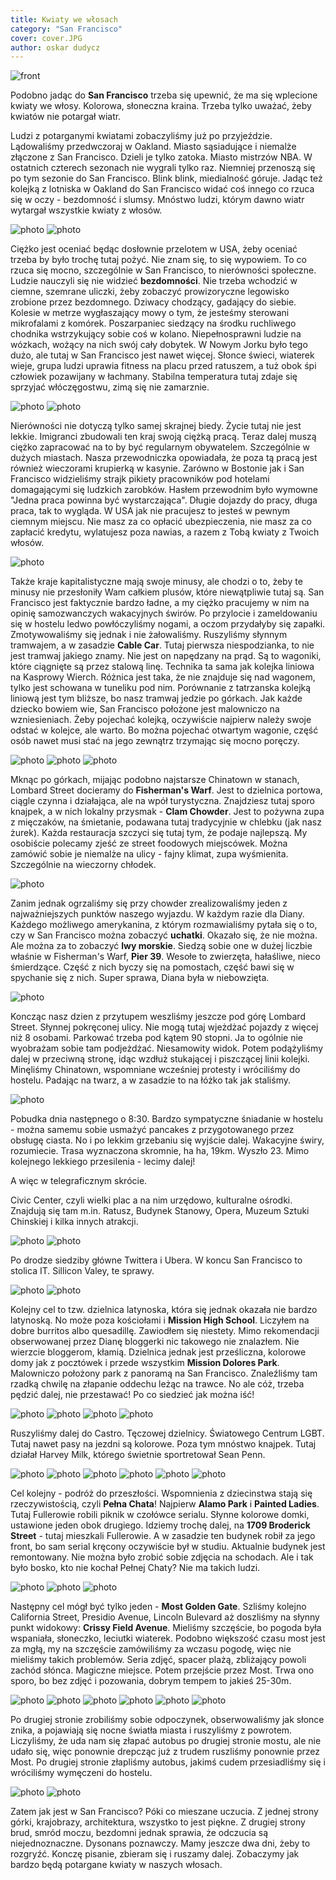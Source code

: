 ```yaml
---
title: Kwiaty we włosach
category: "San Francisco"
cover: cover.JPG
author: oskar dudycz
---
```


![front](cover.JPG)

Podobno jadąc do **San Francisco** trzeba się upewnić, że ma się wplecione kwiaty we włosy. Kolorowa, słoneczna kraina. Trzeba tylko uważać, żeby kwiatów nie potargał wiatr.

Ludzi z potarganymi kwiatami zobaczyliśmy już po przyjeździe. Lądowaliśmy przedwczoraj w Oakland. Miasto sąsiadujące i niemalże złączone z San Francisco. Dzieli je tylko zatoka. Miasto mistrzów NBA. W ostatnich czterech sezonach nie wygrali tylko raz. Niemniej przenoszą się po tym sezonie do San Francisco. Blink blink, miedialność góruje. Jadąc też kolejką z lotniska w Oakland do San Francisco widać coś innego co rzuca się w oczy - bezdomność i slumsy. Mnóstwo ludzi, którym dawno wiatr wytargał wszystkie kwiaty z włosów.

![photo](PA271232.JPG)
![photo](PA250904.JPG)

Ciężko jest oceniać będąc dosłownie przelotem w USA, żeby oceniać trzeba by było trochę tutaj pożyć. Nie znam się, to się wypowiem. To co rzuca się mocno, szczególnie w San Francisco, to nierówności społeczne. Ludzie nauczyli się nie widzieć **bezdomności**. Nie trzeba wchodzić w ciemne, szemrane uliczki, żeby zobaczyć prowizoryczne legowisko zrobione przez bezdomnego. Dziwacy chodzący, gadający do siebie. Kolesie w metrze wygłaszający mowy o tym, że jesteśmy sterowani mikrofalami z komórek. Poszarpaniec siedzący na środku ruchliwego chodnika wstrzykujący sobie coś w kolano. Niepełnosprawni ludzie na wózkach, wożący na nich swój cały dobytek. W Nowym Jorku było tego dużo, ale tutaj w San Francisco jest nawet więcej. Słonce świeci, wiaterek wieje, grupa ludzi uprawia fitness na placu przed ratuszem, a tuż obok śpi człowiek pozawijany w łachmany. Stabilna temperatura tutaj zdaje się sprzyjać włóczęgostwu, zimą się nie zamarznie. 

![photo](PA250936.JPG)
![photo](PA250912.JPG)

Nierówności nie dotyczą tylko samej skrajnej biedy. Życie tutaj nie jest lekkie. Imigranci zbudowali ten kraj swoją ciężką pracą. Teraz dalej muszą ciężko zapracować na to by być regularnym obywatelem. Szczególnie w dużych miastach. Nasza przewodniczka opowiadała, że poza tą pracą jest również wieczorami krupierką w kasynie. Zarówno w Bostonie jak i San Francisco widzieliśmy strajk pikiety pracowników pod hotelami domagającymi się ludzkich zarobków. Hasłem przewodnim było wymowne "Jedna praca powinna być wystarczająca". Długie dojazdy do pracy, długa praca, tak to wygląda. W USA jak nie pracujesz to jesteś w pewnym ciemnym miejscu. Nie masz za co opłacić ubezpieczenia, nie masz za co zapłacić kredytu, wylatujesz poza nawias, a razem z Tobą kwiaty z Twoich włosów.

![photo](IMG_4916.JPG)

Także kraje kapitalistyczne mają swoje minusy, ale chodzi o to, żeby te minusy nie przesłoniły Wam całkiem plusów, które niewątpliwie tutaj są. San Francisco jest faktycznie bardzo ładne, a my ciężko pracujemy w nim na opinię samozwanczych wakacyjnych świrów. Po przylocie i zameldowaniu się w hostelu ledwo powłóczyliśmy nogami, a oczom przydałyby się zapałki. Zmotywowaliśmy się jednak i nie żałowaliśmy. Ruszyliśmy słynnym tramwajem, a w zasadzie **Cable Car**. Tutaj pierwsza niespodzianka, to nie jest tramwaj jakiego znamy. Nie jest on napędzany na prąd. Są to wagoniki, które ciągnięte są przez stalową linę. Technika ta sama jak kolejka liniowa na Kasprowy Wierch. Różnica jest taka, że nie znajduje się nad wagonem, tylko jest schowana w tuneliku pod nim. Porównanie z tatrzanska kolejką liniową jest tym bliższe, bo nasz tramwaj jedzie po górkach. Jak każde dziecko bowiem wie, San Francisco położone jest malowniczo na wzniesieniach. Żeby pojechać kolejką, oczywiście najpierw należy swoje odstać w kolejce, ale warto. Bo można pojechać otwartym wagonie, część osób nawet musi stać na jego zewnątrz trzymając się mocno poręczy.

![photo](PA240789.JPG)
![photo](PA240800.JPG)
![photo](PA240783.JPG)

Mknąc po górkach, mijając podobno najstarsze Chinatown w stanach, Lombard Street docieramy do **Fisherman's Warf**. Jest to dzielnica portowa, ciągle czynna i działająca, ale na wpół turystyczna. Znajdziesz tutaj sporo knajpek, a w nich lokalny przysmak - **Clam Chowder**. Jest to pożywna zupa z mięczaków, na śmietanie, podawana tutaj tradycyjnie w chlebku (jak nasz żurek). Każda restauracja szczyci się tutaj tym, że podaje najlepszą. My osobiście polecamy zjeść ze street foodowych miejscówek. Można zamówić sobie je niemalże na ulicy - fajny klimat, zupa wyśmienita. Szczególnie na wieczorny chłodek.

![photo](IMG_4918.JPG)

Zanim jednak ogrzaliśmy się przy chowder zrealizowaliśmy jeden z najważniejszych punktów naszego wyjazdu. W każdym razie dla Diany. Każdego możliwego amerykanina, z którym rozmawialiśmy pytała się o to, czy w San Francisco można zobaczyć **uchatki**. Okazało się, że nie można. Ale można za to zobaczyć **lwy morskie**. Siedzą sobie one w dużej liczbie właśnie w Fisherman's Warf, **Pier 39**. Wesołe to zwierzęta, hałaśliwe, nieco śmierdzące. Część z nich byczy się na pomostach, część bawi się w spychanie się z nich. Super sprawa, Diana była w niebowzięta.

![photo](PA240860.JPG)

Koncząc nasz dzien z przytupem weszliśmy jeszcze pod górę Lombard Street. Słynnej pokręconej ulicy. Nie mogą tutaj wjeżdżać pojazdy z więcej niż 8 osobami. Parkować trzeba pod kątem 90 stopni. Ja to ogólnie nie wyobrażam sobie tam podjeżdżać. Niesamowity widok. Potem podążyliśmy dalej w przeciwną stronę, idąc wzdłuż stukającej i piszczącej linii kolejki. Minęliśmy Chinatown, wspomniane wcześniej protesty i wróciliśmy do hostelu. Padając na twarz, a w zasadzie to na łóżko tak jak staliśmy.

![photo](IMG_4924.JPG)

Pobudka dnia następnego o 8:30. Bardzo sympatyczne śniadanie w hostelu - można samemu sobie usmażyć pancakes z przygotowanego przez obsługę ciasta. No i po lekkim grzebaniu się wyjście dalej. Wakacyjne świry, rozumiecie. Trasa wyznaczona skromnie, ha ha, 19km. Wyszło 23. Mimo kolejnego lekkiego przesilenia - lecimy dalej!

A więc w telegraficznym skrócie. 

Civic Center, czyli wielki plac a na nim urzędowo, kulturalne ośrodki. Znajdują się tam m.in. Ratusz, Budynek Stanowy, Opera, Muzeum Sztuki Chinskiej i kilka innych atrakcji.

![photo](PA250864.JPG)
![photo](PA250868.JPG)

Po drodze siedziby główne Twittera i Ubera. W koncu San Francisco to stolica IT. Sillicon Valey, te sprawy.

![photo](IMG_4927.JPG)
![photo](PA250916.JPG)

Kolejny cel to tzw. dzielnica latynoska, która się jednak okazała nie bardzo latynoską. No może poza kościołami i **Mission High School**. Liczyłem na dobre burritos albo quesadillę. Zawiodłem się niestety. Mimo rekomendacji obserwowanej przez Dianę bloggerki nic takowego nie znalazłem. Nie wierzcie bloggerom, kłamią. Dzielnica jednak jest prześliczna, kolorowe domy jak z pocztówek i przede wszystkim **Mission Dolores Park**. Malowniczo położony park z panoramą na San Francisco. Znaleźliśmy tam rzadką chwilę na złapanie oddechu leżąc na trawce. No ale cóż, trzeba pędzić dalej, nie przestawać! Po co siedzieć jak można iść!

![photo](PA250906.JPG)
![photo](IMG_4929.JPG)
![photo](PA250913.JPG)
![photo](PA250915.JPG)

Ruszyliśmy dalej do Castro. Tęczowej dzielnicy. Światowego Centrum LGBT. Tutaj nawet pasy na jezdni są kolorowe. Poza tym mnóstwo knajpek. Tutaj działał Harvey Milk, którego świetnie sportretował Sean Penn.

![photo](PA250885.JPG)
![photo](PA250923.JPG)
![photo](PA250930.JPG)
![photo](PA250929.JPG)
![photo](PA250932.JPG)
![photo](PA250934.JPG)

Cel kolejny - podróż do przeszłości. Wspomnienia z dziecinstwa stają się rzeczywistością, czyli **Pełna Chata**! Najpierw **Alamo Park** i **Painted Ladies**. Tutaj Fullerowie robili piknik w czołówce serialu. Słynne kolorowe domki, ustawione jeden obok drugiego. Idziemy trochę dalej, na **1709 Broderick Street** - tutaj mieszkali Fullerowie. A w zasadzie ten budynek robił za jego front, bo sam serial kręcony oczywiście był w studiu. Aktualnie budynek jest remontowany. Nie można było zrobić sobie zdjęcia na schodach. Ale i tak było bosko, kto nie kochał Pełnej Chaty? Nie ma takich ludzi.

![photo](PA250942.JPG)
![photo](PA250955.JPG)
![photo](PA250939.JPG)

Następny cel mógł być tylko jeden - **Most Golden Gate**. Szliśmy kolejno California Street, Presidio Avenue, Lincoln Bulevard aż doszliśmy na słynny punkt widokowy: **Crissy Field Avenue**. Mieliśmy szczęście, bo pogoda była wspaniała, słoneczko, leciutki wiaterek. Podobno większość czasu most jest za mgłą, my na szczęście zamówiliśmy za wczasu pogodę, więc nie mieliśmy takich problemów. Seria zdjęć, spacer plażą, zbliżający powoli zachód słónca. Magiczne miejsce. Potem przejście przez Most. Trwa ono sporo, bo bez zdjęć i pozowania, dobrym tempem to jakieś 25-30m. 

![photo](PA250957.JPG)
![photo](PA250962.JPG)
![photo](PA250979.JPG)
![photo](PA251000.JPG)
![photo](PA251031.JPG)
![photo](PA251032.JPG)

Po drugiej stronie zrobiliśmy sobie odpoczynek, obserwowaliśmy jak słonce znika, a pojawiają się nocne światła miasta i ruszyliśmy z powrotem. Liczyliśmy, że uda nam się złapać autobus po drugiej stronie mostu, ale nie udało się, więc ponownie drepcząc już z trudem ruszliśmy ponownie przez Most. Po drugiej stronie złapliśmy autobus, jakimś cudem przesiadliśmy się i wróciliśmy wymęczeni do hostelu.

![photo](PA251038.JPG)
![photo](PA251041.JPG)

Zatem jak jest w San Francisco? Póki co mieszane uczucia. Z jednej strony górki, krajobrazy, architektura, wszystko to jest piękne. Z drugiej strony brud, smród moczu, bezdomni jednak sprawia, że odczucia są niejednoznaczne. Dysonans poznawczy. Mamy jeszcze dwa dni, żeby to rozgryźć. Konczę pisanie, zbieram się i ruszamy dalej. Zobaczymy jak bardzo będą potargane kwiaty w naszych włosach.